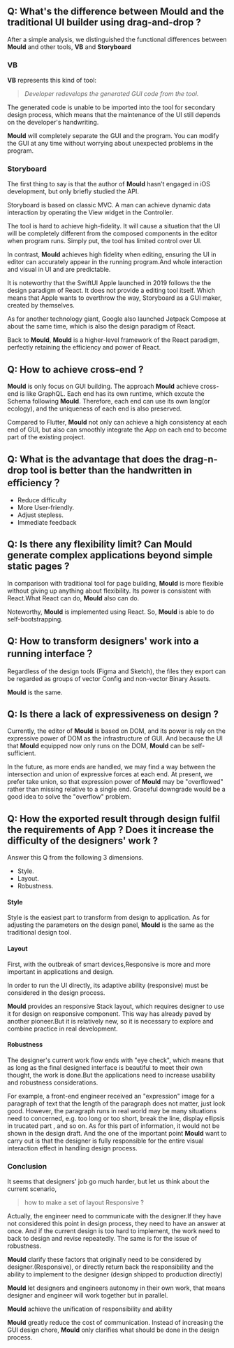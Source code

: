 ## Q: What's the difference between Mould and  the traditional UI builder using drag-and-drop ?

After a simple analysis, we distinguished the functional differences between **Mould** and other tools, **VB** and **Storyboard**


### VB

**VB** represents this kind of tool: 
>  *Developer redevelops the generated GUI code from the tool.*

The generated code is unable to be imported into the tool for secondary design process, which means that the maintenance of the UI still depends on the developer's handwriting.

**Mould** will completely separate the GUI and the program. You can modify the GUI at any time without worrying about unexpected problems in the program.

### Storyboard

The first thing to say is that  the author of **Mould** hasn’t engaged in iOS development, but only briefly studied the API.

Storyboard is based on classic MVC. A man can achieve dynamic data interaction by operating the View widget in the Controller.

The tool is hard to achieve high-fidelity. It will cause a situation that the UI will be completely different from the composed components in the editor when program runs. Simply put, the tool has limited control over UI.

In contrast, **Mould** achieves high fidelity when editing, ensuring the UI in editor can accurately appear in the running program.And whole interaction and visual in UI and are predictable.


It is noteworthy that the SwiftUI Apple launched in 2019 follows the the design paradigm of React. It does not provide a editing tool itself. Which means that Apple wants to overthrow the way, Storyboard as a GUI maker, created by themselves. 


As for another technology giant, Google also launched Jetpack Compose at about the same time, which is also the design paradigm of React. 

Back to **Mould**, **Mould** is a higher-level framework of the React paradigm, perfectly retaining the efficiency and power of React.

## Q: How to achieve cross-end ?

**Mould** is only focus on GUI building. The approach **Mould** achieve cross-end is like GraphQL. Each end has its own runtime, which excute the Schema following **Mould**. Therefore, each end can use its own lang(or ecology), and the uniqueness of each end is also preserved.

Compared to Flutter, **Mould** not only can achieve a high consistency at each end of GUI, but also can smoothly integrate the App on each end to become part of the existing project.

## Q: What is the advantage that does the drag-n-drop tool is better than the handwritten in efficiency？

- Reduce difficulty
- More User-friendly.
- Adjust stepless.
- Immediate feedback

## Q: Is there any flexibility limit? Can Mould generate complex applications beyond simple static pages ?

In comparison with traditional tool for page building, **Mould** is more flexible without giving up anything about flexibility. Its power is consistent with React.What React can do, **Mould** also can do.

Noteworthy, **Mould** is implemented using React. So, **Mould** is able to do self-bootstrapping.

## Q: How to transform designers' work into a running interface？

Regardless of the design tools (Figma and Sketch), the files they export can be regarded as groups of vector Config and non-vector Binary Assets.

**Mould** is the same.

## Q: Is there a lack of expressiveness on design ?

Currently, the editor of **Mould** is based on DOM, and its power is rely on the expressive power of DOM as the infrastructure of GUI.
And because the UI that **Mould** equipped now only runs on the DOM, **Mould** can be self-sufficient.


In the future, as more ends are handled, we may find a way between the intersection and union of expressive forces at each end. At present, we prefer take union, so that expression power of **Mould** may be "overflowed" rather than missing relative to a single end. Graceful downgrade would be a good idea to solve the "overflow" problem.

## Q: How the exported result through design fulfil the requirements of App ? Does it increase the difficulty of the designers' work ?
Answer this Q from the following 3 dimensions.
- Style.
- Layout.
- Robustness.

#### Style

Style is the easiest part to transform from design to application. As for adjusting the parameters on the design panel, **Mould** is the same as the traditional design tool.

#### Layout

First, with the outbreak of smart devices,Responsive is more and more important in applications and design.

In order to run the UI directly, its adaptive ability (responsive) must be considered in the design process.

**Mould** provides an responsive Stack layout, which requires designer to use it for design on responsive component. This way has already paved by another pioneer.But it is relatively new, so it is necessary to explore and combine practice in real development.

#### Robustness

The designer's current work flow ends with "eye check", which means that as long as the final designed interface is beautiful to meet their own thought, the work is done.But the applications need to increase usability and robustness considerations.

For example, a front-end engineer received an "expression" image for a paragraph of text that the length of the paragraph does not matter, just look good. However, the paragraph runs in real world may be many situations need to concerned, e.g. too long or too short, break the line, display ellipsis in trucated part , and so on.
As for this part of information, it would not be shown in the design draft. And the one of the important point **Mould** want to carry out is that the designer is fully responsible for the entire visual interaction effect in handling design process.

### Conclusion

It seems that designers' job go much harder, but let us think about the current scenario, 

> how to make a set of layout Responsive ?

Actually, the engineer need to communicate with the designer.If they have not considered this point in design process, they need to have an answer at once. And if the current design is too hard to implement, the work need to back to design and revise repeatedly. The same is for the issue of robustness.

**Mould** clarify these factors that originally need to be considered by designer.(Responsive), or directly return back the responsibility and the ability to implement to the designer (design shipped to  production directly)

**Mould** let designers and engineers autonomy in their own work, that means designer and engineer will work together but in parallel.

**Mould** achieve the unification of responsibility and ability

**Mould** greatly reduce the cost of communication. Instead of increasing the GUI design chore, **Mould** only clarifies what should be done in the design process.